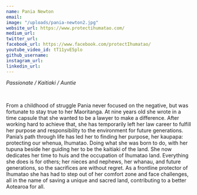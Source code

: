 ```yaml
---
name: Pania Newton
email: 
image: "/uploads/pania-newton2.jpg"
website_url: https://www.protectihumatao.com/
medium_url: 
twitter_url: 
facebook_url: https://www.facebook.com/protectIhumatao/
youtube_video_id: tT11yvE5plo
github_username: 
instagram_url: 
linkedin_url: 
---
```


*Passionate / Kaitiaki / Auntie*


  &nbsp;


From a childhood of struggle Pania never focused on the negative, but was fortunate to stay true to her Maoritanga. At nine years old she wrote in a time capsule that she wanted to be a lawyer to make a difference. After working hard to achieve that, she has temporarily left her law career to fulfill her purpose and responsibility to the environment for future generations. Pania’s path through life has led her to finding her purpose, her kaupapa: protecting our whenua, Ihumatao. Doing what she was born to do, with her tupuna beside her guiding her to be the kaitiaki of the land. She now dedicates her time to huis and the occupation of Ihumatao land. Everything she does is for others; her nieces and nephews, her whanau, and future generations, so the sacrifices are without regret. As a frontline protector of Ihumatao she has had to step out of her comfort zone and face challenges, all in the name of saving a unique and sacred land, contributing to a better Aotearoa for all.
